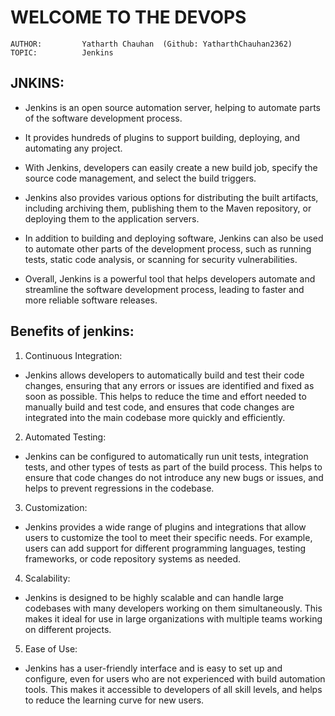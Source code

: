 # **WELCOME TO THE DEVOPS**

    AUTHOR:         Yatharth Chauhan  (Github: YatharthChauhan2362)
    TOPIC:          Jenkins

## JNKINS:

- Jenkins is an open source automation server, helping to automate parts of the software development process.

- It provides hundreds of plugins to support building, deploying, and automating any project.

- With Jenkins, developers can easily create a new build job, specify the source code management, and select the build triggers.

- Jenkins also provides various options for distributing the built artifacts, including archiving them, publishing them to the Maven repository, or deploying them to the application servers.

- In addition to building and deploying software, Jenkins can also be used to automate other parts of the development process, such as running tests, static code analysis, or scanning for security vulnerabilities.

- Overall, Jenkins is a powerful tool that helps developers automate and streamline the software development process, leading to faster and more reliable software releases.

## Benefits of jenkins:

1. Continuous Integration:

- Jenkins allows developers to automatically build and test their code changes, ensuring that any errors or issues are identified and fixed as soon as possible. This helps to reduce the time and effort needed to manually build and test code, and ensures that code changes are integrated into the main codebase more quickly and efficiently.

2. Automated Testing:

- Jenkins can be configured to automatically run unit tests, integration tests, and other types of tests as part of the build process. This helps to ensure that code changes do not introduce any new bugs or issues, and helps to prevent regressions in the codebase.

3. Customization:

- Jenkins provides a wide range of plugins and integrations that allow users to customize the tool to meet their specific needs. For example, users can add support for different programming languages, testing frameworks, or code repository systems as needed.

4. Scalability:

- Jenkins is designed to be highly scalable and can handle large codebases with many developers working on them simultaneously. This makes it ideal for use in large organizations with multiple teams working on different projects.

5. Ease of Use:

- Jenkins has a user-friendly interface and is easy to set up and configure, even for users who are not experienced with build automation tools. This makes it accessible to developers of all skill levels, and helps to reduce the learning curve for new users.
